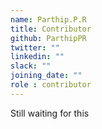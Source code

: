```yaml
---
name: Parthip.P.R
title: Contributor
github: ParthipPR
twitter: ""
linkedin: ""
slack: ""
joining_date: ""
role : contributor
---
```


Still waiting for this
